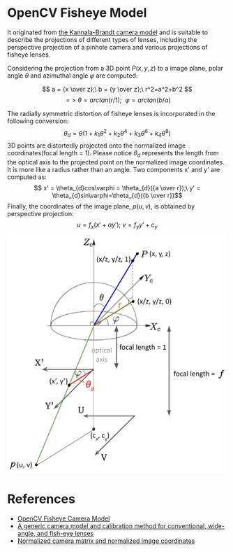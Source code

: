 # OpenCV Fisheye Model

It originated from [the Kannala-Brandt camera model](https://ieeexplore.ieee.org/document/1642666) and is suitable to describe the projections of different types of lenses, including the perspective projection of a pinhole camera and various projections of fisheye lenses.

Considering the projection from a 3D point $P(x, y, z)$ to a image plane, polar angle $\theta$ and azimuthal angle $\varphi$ are computed:

$$ a = {x \over z};\ b = {y \over z};\ r^2=a^2+b^2 $$ 
$$ => \  \theta = arctan(r/1); \ \ \varphi=arctan(b/a)$$

The radially symmetric distortion of fisheye lenses is incorporated in the following conversion:
$$ \theta_{d} = \theta(1+k_1\theta^2+k_2\theta^4+k_3\theta^6+k_4\theta^8) $$
3D points are distortedly projected onto the normalized image coordinates(focal length = 1). Please notice $\theta_d$ represents the length from the optical axis to the projected point on the normalized image coordinates. It is more like a radius rather than an angle. Two components x' and y' are computed as:
$$ x' = \theta_{d}cos\varphi = \theta_{d}({a \over r});\ y' = \theta_{d}sin\varphi=\theta_{d}({b \over r})$$
Finally, the coordinates of the image plane, $p(u,v)$, is obtained by perspective projection:
$$ u = f_x  (x' + \alpha y');\ v=f_yy' + c_y $$

<p align="center">
  <img src="kanala_brandit.png" width="600" />
</p>

# References
- [OpenCV Fisheye Camera Model](https://docs.opencv.org/3.4/db/d58/group__calib3d__fisheye.html)
- [A generic camera model and calibration method for conventional, wide-angle, and fish-eye lenses](https://ieeexplore.ieee.org/document/1642666)
- [Normalized camera matrix and normalized image coordinates](https://en.wikipedia.org/wiki/Camera_matrix#Normalized_camera_matrix_and_normalized_image_coordinates)
